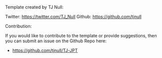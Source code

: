 Template created by TJ Null:

Twitter: https://twitter.com/TJ_Null
Github: https://github.com/tjnull

Contribution: 

If you would like to contribute to the template or provide suggestions, then you can submit an issue on the Github Repo here:
- https://github.com/tjnull/TJ-JPT
